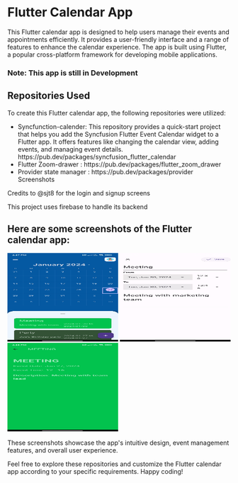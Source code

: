 

# Flutter Calendar App

This Flutter calendar app is designed to help users manage their events and appointments efficiently. It provides a user-friendly interface and a range of features to enhance the calendar experience. The app is built using Flutter, a popular cross-platform framework for developing mobile applications.
### Note: This app is still in Development

## Repositories Used

To create this Flutter calendar app, the following repositories were utilized:

<ul>
  
<li>Syncfunction-calender: This repository provides a quick-start project that helps you add the Syncfusion Flutter Event Calendar widget to a Flutter app. It offers features like changing the calendar view, adding events, and managing event details.
<link>https://pub.dev/packages/syncfusion_flutter_calendar</link></li>

<li>Flutter Zoom-drawer : <link>https://pub.dev/packages/flutter_zoom_drawer</link></li>

<li>Provider state manager : <link>https://pub.dev/packages/provider</link>
Screenshots</li>


</ul>

Credits to @sjt8 for the login and signup screens

This project uses firebase to handle its backend
## Here are some screenshots of the Flutter calendar app:

<img src="/images/mainscreen.jpg" width=250 height=200>
<img src="/images/Addevent.jpg" width=250 height=200>
<img src="/images/Viewevent.jpg" width=250 height=200>


These screenshots showcase the app's intuitive design, event management features, and overall user experience.

Feel free to explore these repositories and customize the Flutter calendar app according to your specific requirements. Happy coding!
